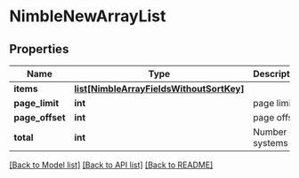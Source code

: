 # NimbleNewArrayList

## Properties
Name | Type | Description | Notes
------------ | ------------- | ------------- | -------------
**items** | [**list[NimbleArrayFieldsWithoutSortKey]**](NimbleArrayFieldsWithoutSortKey.md) |  | [optional] 
**page_limit** | **int** | page limit | [optional] 
**page_offset** | **int** | page offset | [optional] 
**total** | **int** | Number of systems | [optional] 

[[Back to Model list]](../README.md#documentation-for-models) [[Back to API list]](../README.md#documentation-for-api-endpoints) [[Back to README]](../README.md)



